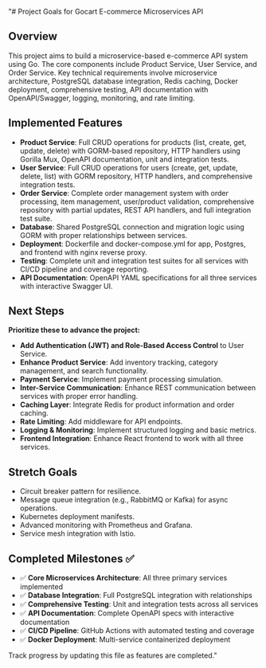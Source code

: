 "# Project Goals for Gocart E-commerce Microservices API

## Overview
This project aims to build a microservice-based e-commerce API system using Go. The core components include Product Service, User Service, and Order Service. Key technical requirements involve microservice architecture, PostgreSQL database integration, Redis caching, Docker deployment, comprehensive testing, API documentation with OpenAPI/Swagger, logging, monitoring, and rate limiting.

## Implemented Features
- **Product Service**: Full CRUD operations for products (list, create, get, update, delete) with GORM-based repository, HTTP handlers using Gorilla Mux, OpenAPI documentation, unit and integration tests.
- **User Service**: Full CRUD operations for users (create, get, update, delete, list) with GORM repository, HTTP handlers, and comprehensive integration tests.
- **Order Service**: Complete order management system with order processing, item management, user/product validation, comprehensive repository with partial updates, REST API handlers, and full integration test suite.
- **Database**: Shared PostgreSQL connection and migration logic using GORM with proper relationships between services.
- **Deployment**: Dockerfile and docker-compose.yml for app, Postgres, and frontend with nginx reverse proxy.
- **Testing**: Complete unit and integration test suites for all services with CI/CD pipeline and coverage reporting.
- **API Documentation**: OpenAPI YAML specifications for all three services with interactive Swagger UI.

## Next Steps
**Prioritize these to advance the project:**
- **Add Authentication (JWT) and Role-Based Access Control** to User Service.
- **Enhance Product Service**: Add inventory tracking, category management, and search functionality.
- **Payment Service**: Implement payment processing simulation.
- **Inter-Service Communication**: Enhance REST communication between services with proper error handling.
- **Caching Layer**: Integrate Redis for product information and order caching.
- **Rate Limiting**: Add middleware for API endpoints.
- **Logging & Monitoring**: Implement structured logging and basic metrics.
- **Frontend Integration**: Enhance React frontend to work with all three services.

## Stretch Goals
- Circuit breaker pattern for resilience.
- Message queue integration (e.g., RabbitMQ or Kafka) for async operations.
- Kubernetes deployment manifests.
- Advanced monitoring with Prometheus and Grafana.
- Service mesh integration with Istio.

## Completed Milestones ✅
- ✅ **Core Microservices Architecture**: All three primary services implemented
- ✅ **Database Integration**: Full PostgreSQL integration with relationships
- ✅ **Comprehensive Testing**: Unit and integration tests across all services
- ✅ **API Documentation**: Complete OpenAPI specs with interactive documentation
- ✅ **CI/CD Pipeline**: GitHub Actions with automated testing and coverage
- ✅ **Docker Deployment**: Multi-service containerized deployment

Track progress by updating this file as features are completed."
